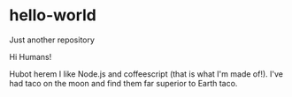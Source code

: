 # hello-world
Just another repository

Hi Humans!

Hubot herem I like Node.js and coffeescript (that is what I'm made of!).
I've had taco on the moon and find them far superior to Earth taco.
